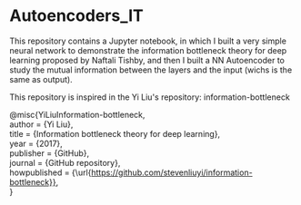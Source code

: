 # Autoencoders_IT

This repository contains a Jupyter notebook, in which I built a very simple neural network to demonstrate the information bottleneck theory for deep learning proposed by Naftali Tishby, and then I built a NN Autoencoder to study the mutual information between the layers and the input (wichs is the same as output).

This repository is inspired in the Yi Liu's repository: information-bottleneck

@misc{YiLiuInformation-bottleneck,  
        author = {Yi Liu},  
        title = {Information bottleneck theory for deep learning},  
        year = {2017},  
        publisher = {GitHub},  
        journal = {GitHub repository},  
        howpublished = {\url{https://github.com/stevenliuyi/information-bottleneck}},  
  }
